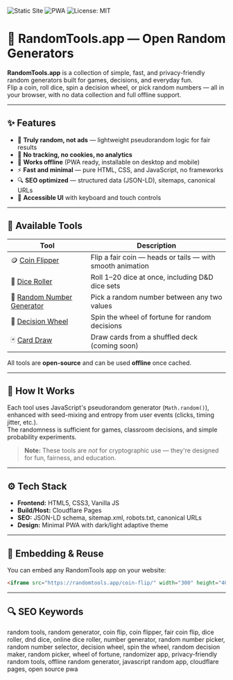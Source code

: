![Static Site](https://img.shields.io/badge/site-static-brightgreen)
![PWA](https://img.shields.io/badge/PWA-offline%20ready-blue)
![License: MIT](https://img.shields.io/badge/License-MIT-yellow.svg)

# 🎲 RandomTools.app — Open Random Generators

**RandomTools.app** is a collection of simple, fast, and privacy-friendly random generators built for games, decisions, and everyday fun.  
Flip a coin, roll dice, spin a decision wheel, or pick random numbers — all in your browser, with no data collection and full offline support.

---

## ✨ Features
- 🧠 **Truly random, not ads** — lightweight pseudorandom logic for fair results  
- 🚫 **No tracking, no cookies, no analytics**  
- 📱 **Works offline** (PWA ready, installable on desktop and mobile)  
- ⚡️ **Fast and minimal** — pure HTML, CSS, and JavaScript, no frameworks  
- 🔍 **SEO optimized** — structured data (JSON-LD), sitemaps, canonical URLs  
- 🎨 **Accessible UI** with keyboard and touch controls  

---

## 🧩 Available Tools

| Tool | Description |
|------|--------------|
| 🪙 [Coin Flipper](/coin-flip/) | Flip a fair coin — heads or tails — with smooth animation |
| 🎲 [Dice Roller](/dice-roller/) | Roll 1–20 dice at once, including D&D dice sets |
| 🎯 [Random Number Generator](/random-number-generator/) | Pick a random number between any two values |
| 🎡 [Decision Wheel](/decision-wheel/) | Spin the wheel of fortune for random decisions |
| 🃏 [Card Draw](/card-draw/) | Draw cards from a shuffled deck (coming soon) |

All tools are **open-source** and can be used **offline** once cached.

---

## 🧠 How It Works

Each tool uses JavaScript's pseudorandom generator (`Math.random()`), enhanced with seed-mixing and entropy from user events (clicks, timing jitter, etc.).  
The randomness is sufficient for games, classroom decisions, and simple probability experiments.

> **Note:** These tools are *not* for cryptographic use — they're designed for fun, fairness, and education.

---

## ⚙️ Tech Stack
- **Frontend:** HTML5, CSS3, Vanilla JS  
- **Build/Host:** Cloudflare Pages  
- **SEO:** JSON-LD schema, sitemap.xml, robots.txt, canonical URLs  
- **Design:** Minimal PWA with dark/light adaptive theme  

---

## 🧩 Embedding & Reuse

You can embed any RandomTools app on your website:

```html
<iframe src="https://randomtools.app/coin-flip/" width="300" height="400"></iframe>
```
---

## 🔍 SEO Keywords

random tools, random generator, coin flip, coin flipper, fair coin flip, dice roller, dnd dice, online dice roller, number generator, random number picker, random number selector, decision wheel, spin the wheel, random decision maker, random picker, wheel of fortune, randomizer app, privacy-friendly random tools, offline random generator, javascript random app, cloudflare pages, open source pwa